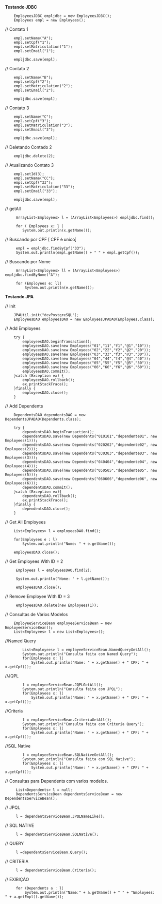 **Testando JDBC** <br>

        EmployeesJDBC empljdbc = new EmployeesJDBC();
        Employees empl = new Employees();

//      Contato 1 <br>

        empl.setName("A");
        empl.setCpf("1");
        empl.setMatriculation("1");
        empl.setEmail("1");

        empljdbc.save(empl);

//      Contato 2 <br>

        empl.setName("B");
        empl.setCpf("2");
        empl.setMatriculation("2");
        empl.setEmail("2");

        empljdbc.save(empl);

//      Contato 3 <br>

        empl.setName("C");
        empl.setCpf("3");
        empl.setMatriculation("3");
        empl.setEmail("3");

        empljdbc.save(empl);
        
//      Deletando Contado 2 <br>

        empljdbc.delete(2);

//      Atualizando Contato 3 <br>

        empl.setId(3);
        empl.setName("CC");
        empl.setCpf("33");
        empl.setMatriculation("33");
        empl.setEmail("33");

        empljdbc.save(empl);
        
 //      getAll <br>
 
         ArrayList<Employees> l = (ArrayList<Employees>) empljdbc.find();
 
         for ( Employees x: l ) 
            System.out.println(x.getName());
 
 //      Buscando por CPF [ CPF é unico] <br>
 
         empl = empljdbc.findByCpf("33");
         System.out.println(empl.getName() + " " + empl.getCpf());
         
 //        Buscando por Nome <br>
 
         ArrayList<Employees> ll = (ArrayList<Employees>) empljdbc.findByNome("A");
 
         for (Employees e: ll) 
             System.out.println(e.getName());
            
**Testando JPA** <br>

//      Init

        JPAUtil.init("devPostgreSQL");
        EmployeesDAO employeesDAO = new EmployeesJPADAO(Employees.class);

//      Add Employees

        try {
            employeesDAO.beginTransaction();
            employeesDAO.save(new Employees("01","11","f1","@1","10"));
            employeesDAO.save(new Employees("02","22","f2","@2","20"));
            employeesDAO.save(new Employees("03","33","f3","@3","30"));
            employeesDAO.save(new Employees("04","44","f4","@4","40"));
            employeesDAO.save(new Employees("05","55","f5","@5","50"));
            employeesDAO.save(new Employees("06","66","f6","@6","60"));
            employeesDAO.commit();
        }catch (Exception ex) {
            employeesDAO.rollback();
            ex.printStackTrace();
        }finally {
            employeesDAO.close();
        }

//      Add Dependents

        DependentsDAO dependentsDAO = new DependentsJPADAO(Dependents.class);

        try {
            dependentsDAO.beginTransaction();
            dependentsDAO.save(new Dependents("010101","dependente01", new Employees(1)));
            dependentsDAO.save(new Dependents("020202","dependente02", new Employees(2)));
            dependentsDAO.save(new Dependents("030303","dependente03", new Employees(3)));
            dependentsDAO.save(new Dependents("040404","dependente04", new Employees(4)));
            dependentsDAO.save(new Dependents("050505","dependente05", new Employees(5)));
            dependentsDAO.save(new Dependents("060606","dependente06", new Employees(6)));
            dependentsDAO.commit();
        }catch (Exception ex){
            dependentsDAO.rollback();
            ex.printStackTrace();
        }finally {
            dependentsDAO.close();
        }
        
//      Get All Employees

        List<Employees> l = employeesDAO.find(); 
        
        for(Employees e : l)
            System.out.println("Nome: " + e.getName());
            
        employeesDAO.close();
     
     
 //      Get Employees With ID = 2
 
         Employees l = employeesDAO.find(2);
         
         System.out.println("Nome: " + l.getName());
         
         employeesDAO.close();
         
 //      Remove Employee With ID = 3
 
         employeesDAO.delete(new Employees(1));
 
 // Consultas de Vários Modelos
 
        EmployeeServiceBean employeeServiceBean = new EmployeeServiceBean();
        List<Employees> l = new List<Employees>();
        
 //Named Query
 
            List<Employees> l = employeeServiceBean.NamedQueryGetAll();
            System.out.println("Consulta feita com Named Query");
            for(Employees x: l)
                System.out.println("Name: " + x.getName() + " CPF: " + x.getCpf());
 
 //JQPL
 
            l = employeeServiceBean.JQPLGetAll();
            System.out.println("Consulta feita com JPQL");
            for(Employees x: l)
                System.out.println("Name: " + x.getName() + " CPF: " + x.getCpf());
 
 //Criteria
 
            l = employeeServiceBean.CriteriaGetAll();
            System.out.println("Consulta feita com Criteria Query");
            for(Employees x: l)
                System.out.println("Name: " + x.getName() + " CPF: " + x.getCpf());
 
 //SQL Native
 
            l = employeeServiceBean.SQLNativeGetAll();
            System.out.println("Consulta feita com SQL Native");
            for(Employees x: l)
                System.out.println("Name: " + x.getName() + " CPF: " + x.getCpf());
              
              
 // Consultas para Dependents com varios modelos.
      
         List<Dependents> l = null;
         DependentsServiceBean dependentsServiceBean = new DependentsServiceBean();

//  JPQL

         l = dependentsServiceBean.JPQLNameLike();
           
// SQL NATIVE         
 
         l = dependentsServiceBean.SQLNative();
            
// QUERY            
        
         l =dependentsServiceBean.Query();
              
// CRITERIA       
        
         l = dependentsServiceBean.Criteria();

// EXIBIÇÃO

         for (Dependents a : l)
             System.out.println("Name:" + a.getName() + " " + "Employees: " + a.getEmpl().getName());